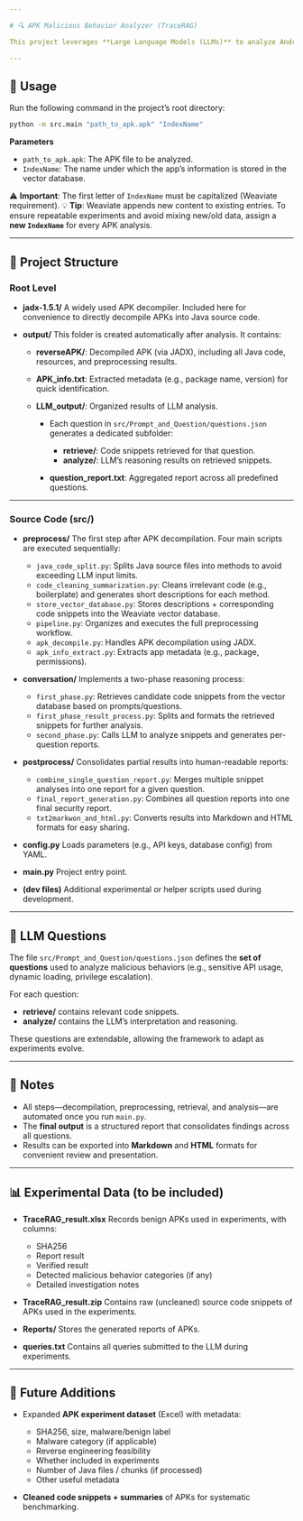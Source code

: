 ```yaml
---

# 🔍 APK Malicious Behavior Analyzer (TraceRAG)

This project leverages **Large Language Models (LLMs)** to analyze Android APKs and detect potential malicious behaviors. It integrates APK reverse engineering, code preprocessing, vector database retrieval, and multi-phase LLM reasoning to generate structured security reports.

---
```


## 🚀 Usage

Run the following command in the project’s root directory:

```bash
python -m src.main "path_to_apk.apk" "IndexName"
```

**Parameters**

* `path_to_apk.apk`: The APK file to be analyzed.
* `IndexName`: The name under which the app’s information is stored in the vector database.

⚠️ **Important**: The first letter of `IndexName` must be capitalized (Weaviate requirement).
💡 **Tip**: Weaviate appends new content to existing entries. To ensure repeatable experiments and avoid mixing new/old data, assign a **new `IndexName`** for every APK analysis.

---

## 📁 Project Structure

### Root Level

* **jadx-1.5.1/**
  A widely used APK decompiler. Included here for convenience to directly decompile APKs into Java source code.

* **output/**
  This folder is created automatically after analysis. It contains:

  * **reverseAPK/**: Decompiled APK (via JADX), including all Java code, resources, and preprocessing results.
  * **APK\_info.txt**: Extracted metadata (e.g., package name, version) for quick identification.
  * **LLM\_output/**: Organized results of LLM analysis.

    * Each question in `src/Prompt_and_Question/questions.json` generates a dedicated subfolder:

      * **retrieve/**: Code snippets retrieved for that question.
      * **analyze/**: LLM’s reasoning results on retrieved snippets.
    * **question\_report.txt**: Aggregated report across all predefined questions.

---

### Source Code (src/)

* **preprocess/**
  The first step after APK decompilation. Four main scripts are executed sequentially:

  * `java_code_split.py`: Splits Java source files into methods to avoid exceeding LLM input limits.
  * `code_cleaning_summarization.py`: Cleans irrelevant code (e.g., boilerplate) and generates short descriptions for each method.
  * `store_vector_database.py`: Stores descriptions + corresponding code snippets into the Weaviate vector database.
  * `pipeline.py`: Organizes and executes the full preprocessing workflow.
  * `apk_decompile.py`: Handles APK decompilation using JADX.
  * `apk_info_extract.py`: Extracts app metadata (e.g., package, permissions).

* **conversation/**
  Implements a two-phase reasoning process:

  * `first_phase.py`: Retrieves candidate code snippets from the vector database based on prompts/questions.
  * `first_phase_result_process.py`: Splits and formats the retrieved snippets for further analysis.
  * `second_phase.py`: Calls LLM to analyze snippets and generates per-question reports.

* **postprocess/**
  Consolidates partial results into human-readable reports:

  * `combine_single_question_report.py`: Merges multiple snippet analyses into one report for a given question.
  * `final_report_generation.py`: Combines all question reports into one final security report.
  * `txt2markwon_and_html.py`: Converts results into Markdown and HTML formats for easy sharing.

* **config.py**
  Loads parameters (e.g., API keys, database config) from YAML.

* **main.py**
  Project entry point.

* **(dev files)**
  Additional experimental or helper scripts used during development.

---

## 🧠 LLM Questions

The file `src/Prompt_and_Question/questions.json` defines the **set of questions** used to analyze malicious behaviors (e.g., sensitive API usage, dynamic loading, privilege escalation).

For each question:

* **retrieve/** contains relevant code snippets.
* **analyze/** contains the LLM’s interpretation and reasoning.

These questions are extendable, allowing the framework to adapt as experiments evolve.

---

## 📌 Notes

* All steps—decompilation, preprocessing, retrieval, and analysis—are automated once you run `main.py`.
* The **final output** is a structured report that consolidates findings across all questions.
* Results can be exported into **Markdown** and **HTML** formats for convenient review and presentation.

---

## 📊 Experimental Data (to be included)

* **TraceRAG\_result.xlsx**
  Records benign APKs used in experiments, with columns:

  * SHA256
  * Report result
  * Verified result
  * Detected malicious behavior categories (if any)
  * Detailed investigation notes

* **TraceRAG\_result.zip**
  Contains raw (uncleaned) source code snippets of APKs used in the experiments.

* **Reports/**
  Stores the generated reports of APKs.

* **queries.txt**
  Contains all queries submitted to the LLM during experiments.

---

## 🔮 Future Additions

* Expanded **APK experiment dataset** (Excel) with metadata:

  * SHA256, size, malware/benign label
  * Malware category (if applicable)
  * Reverse engineering feasibility
  * Whether included in experiments
  * Number of Java files / chunks (if processed)
  * Other useful metadata

* **Cleaned code snippets + summaries** of APKs for systematic benchmarking.
